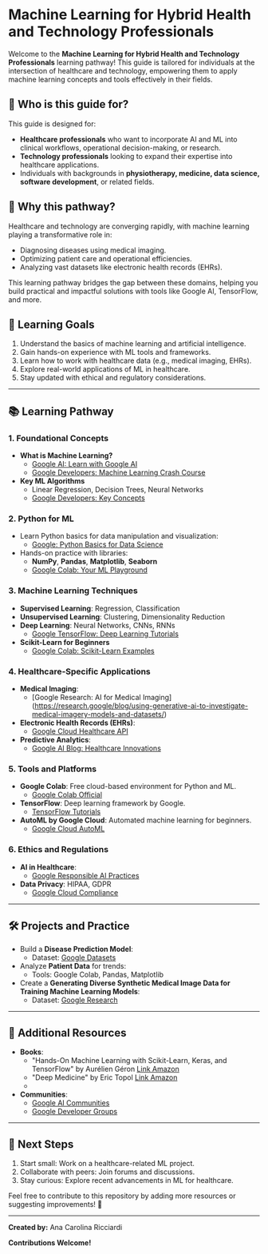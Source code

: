# Machine Learning for Hybrid Health and Technology Professionals

Welcome to the **Machine Learning for Hybrid Health and Technology Professionals** learning pathway! This guide is tailored for individuals at the intersection of healthcare and technology, empowering them to apply machine learning concepts and tools effectively in their fields.

## 🌟 **Who is this guide for?**
This guide is designed for:
- **Healthcare professionals** who want to incorporate AI and ML into clinical workflows, operational decision-making, or research.
- **Technology professionals** looking to expand their expertise into healthcare applications.
- Individuals with backgrounds in **physiotherapy, medicine, data science, software development**, or related fields.

## 🎯 **Why this pathway?**
Healthcare and technology are converging rapidly, with machine learning playing a transformative role in:
- Diagnosing diseases using medical imaging.
- Optimizing patient care and operational efficiencies.
- Analyzing vast datasets like electronic health records (EHRs).

This learning pathway bridges the gap between these domains, helping you build practical and impactful solutions with tools like Google AI, TensorFlow, and more.


## 🎯 **Learning Goals**
1. Understand the basics of machine learning and artificial intelligence.
2. Gain hands-on experience with ML tools and frameworks.
3. Learn how to work with healthcare data (e.g., medical imaging, EHRs).
4. Explore real-world applications of ML in healthcare.
5. Stay updated with ethical and regulatory considerations.

---

## 📚 **Learning Pathway**

### 1. **Foundational Concepts**
   - **What is Machine Learning?**
     - [Google AI: Learn with Google AI](https://ai.google/education/)
     - [Google Developers: Machine Learning Crash Course](https://developers.google.com/machine-learning/crash-course)
   - **Key ML Algorithms**
     - Linear Regression, Decision Trees, Neural Networks
     - [Google Developers: Key Concepts](https://developers.google.com/machine-learning/crash-course/ml-intro)

### 2. **Python for ML**
   - Learn Python basics for data manipulation and visualization:
     - [Google: Python Basics for Data Science](https://developers.google.com/edu/python)
   - Hands-on practice with libraries:
     - **NumPy**, **Pandas**, **Matplotlib**, **Seaborn**
     - [Google Colab: Your ML Playground](https://colab.research.google.com/)

### 3. **Machine Learning Techniques**
   - **Supervised Learning**: Regression, Classification
   - **Unsupervised Learning**: Clustering, Dimensionality Reduction
   - **Deep Learning**: Neural Networks, CNNs, RNNs
     - [Google TensorFlow: Deep Learning Tutorials](https://www.tensorflow.org/tutorials)
   - **Scikit-Learn for Beginners**
     - [Google Colab: Scikit-Learn Examples](https://colab.research.google.com/github/ageron/handson-ml3/blob/main/03_classification.ipynb)

### 4. **Healthcare-Specific Applications**
   - **Medical Imaging**:
     - [Google Research: AI for Medical Imaging] (https://research.google/blog/using-generative-ai-to-investigate-medical-imagery-models-and-datasets/)
   - **Electronic Health Records (EHRs)**:
     - [Google Cloud Healthcare API](https://cloud.google.com/healthcare-api)
   - **Predictive Analytics**:
     - [Google AI Blog: Healthcare Innovations](https://ai.googleblog.com/)

### 5. **Tools and Platforms**
   - **Google Colab**: Free cloud-based environment for Python and ML.
     - [Google Colab Official](https://colab.research.google.com/)
   - **TensorFlow**: Deep learning framework by Google.
     - [TensorFlow Tutorials](https://www.tensorflow.org/tutorials)
   - **AutoML by Google Cloud**: Automated machine learning for beginners.
     - [Google Cloud AutoML](https://cloud.google.com/automl)

### 6. **Ethics and Regulations**
   - **AI in Healthcare**:
     - [Google Responsible AI Practices](https://ai.google/responsibilities/responsible-ai-practices/)
   - **Data Privacy**: HIPAA, GDPR
     - [Google Cloud Compliance](https://cloud.google.com/security/compliance)

---

## 🛠️ **Projects and Practice**
- Build a **Disease Prediction Model**:
  - Dataset: [Google Datasets](https://datasetsearch.research.google.com/)
- Analyze **Patient Data** for trends:
  - Tools: Google Colab, Pandas, Matplotlib
- Create a **Generating Diverse Synthetic Medical Image Data for Training Machine Learning Models**:
  - Dataset: [Google Research](https://research.google/blog/generating-diverse-synthetic-medical-image-data-for-training-machine-learning-models/)

---

## 🔗 **Additional Resources**
- **Books**:
  - "Hands-On Machine Learning with Scikit-Learn, Keras, and TensorFlow" by Aurélien Géron [Link Amazon](https://www.amazon.com.br/Hands-Machine-Learning-Scikit-Learn-TensorFlow/dp/1492032646) 
  - "Deep Medicine" by Eric Topol  [Link Amazon](https://www.amazon.com.br/Medicina-Profunda-Intelig%C3%AAncia-Artificial-Reumanizar/dp/6558821796/ref=sr_1_1?adgrpid=1140194216474163&dib=eyJ2IjoiMSJ9.FNLLWKVmA-9YVqqaVIUzOpLeIosDhwWPyLBKYm2KSg3l-90rxdM14wWzhnDLEEBnIEwZQ3dh8-cVbcmeWYrkASfvu-Kpv-xeK5htBX6hei4IfIfugMn7CxnX2TU4ugSvwD5eH3OKOXlbJHBPo_4gkBo-q377oI-uoOnJTUkC1mo.MrMSpdElPUsqAbkcWg69NDkAjUaEwCyORRLgyu8v4t8&dib_tag=se&hvadid=71262304253092&hvbmt=be&hvdev=c&hvlocphy=147554&hvnetw=o&hvqmt=e&hvtargid=kwd-71262654392972%3Aloc-20&hydadcr=5655_13210322&keywords=deep+medicine+eric+topol&qid=1734972677&sr=8-1&ufe=app_do%3Aamzn1.fos.6d798eae-cadf-45de-946a-f477d47705b9)
  - 
- **Communities**:
  - [Google AI Communities](https://googlecloudcommunity.com/gc/AI-ML/bd-p/cloud-ai-ml)
  - [Google Developer Groups](https://developers.google.com/community?hl=pt-br)

---

## 🚀 **Next Steps**
1. Start small: Work on a healthcare-related ML project.
2. Collaborate with peers: Join forums and discussions.
3. Stay curious: Explore recent advancements in ML for healthcare.

Feel free to contribute to this repository by adding more resources or suggesting improvements! 🤝

---

**Created by:** Ana Carolina Ricciardi

**Contributions Welcome!**
